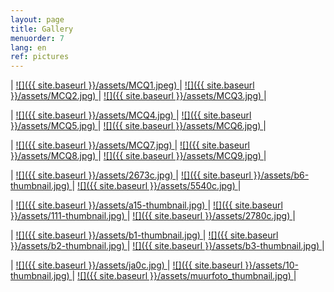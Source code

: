 ```yaml
---
layout: page
title: Gallery
menuorder: 7
lang: en
ref: pictures
---
```

| <a href="/assets/CQ1.jpeg">![]({{ site.baseurl }}/assets/MCQ1.jpeg) </a>  | <a href="/assets/CQ2.jpeg"> ![]({{ site.baseurl }}/assets/MCQ2.jpg) </a> | <a href="/assets/CQ3.jpeg"> ![]({{ site.baseurl }}/assets/MCQ3.jpg) </a> |

| <a href="/assets/CQ4.jpeg">![]({{ site.baseurl }}/assets/MCQ4.jpg) </a>  | <a href="/assets/CQ5.jpeg"> ![]({{ site.baseurl }}/assets/MCQ5.jpg) </a> | <a href="/assets/CQ6.jpeg"> ![]({{ site.baseurl }}/assets/MCQ6.jpg) </a> |

| <a href="/assets/CQ7.jpeg">![]({{ site.baseurl }}/assets/MCQ7.jpg) </a>  | <a href="/assets/CQ8.jpeg"> ![]({{ site.baseurl }}/assets/MCQ8.jpg) </a> | <a href="/assets/CQ9.jpeg"> ![]({{ site.baseurl }}/assets/MCQ9.jpg) </a> |

| <a href="/assets/2673.jpg"> ![]({{ site.baseurl }}/assets/2673c.jpg) </a> | <a href="/assets/b6.jpeg">![]({{ site.baseurl }}/assets/b6-thumbnail.jpg) </a> | <a href="/assets/5540.jpeg"> ![]({{ site.baseurl }}/assets/5540c.jpg) </a> |

| <a href="/assets/a15.jpg">  ![]({{ site.baseurl }}/assets/a15-thumbnail.jpg) </a> | <a href="/assets/111.jpg">  ![]({{ site.baseurl }}/assets/111-thumbnail.jpg) </a> | <a href="/assets/2.jpg">  ![]({{ site.baseurl }}/assets/2780c.jpg) </a>  |

| <a href="/assets/b1.jpg">  ![]({{ site.baseurl }}/assets/b1-thumbnail.jpg) </a> | <a href="/assets/b2.jpg">  ![]({{ site.baseurl }}/assets/b2-thumbnail.jpg) </a> | <a href="/assets/b3.jpg">![]({{ site.baseurl }}/assets/b3-thumbnail.jpg) </a> |

| <a href="/assets/ja0.jpg">  ![]({{ site.baseurl }}/assets/ja0c.jpg) </a> | <a href="/assets/10.jpg">  ![]({{ site.baseurl }}/assets/10-thumbnail.jpg) </a> | <a href="/assets/muurfoto.jpg">![]({{ site.baseurl }}/assets/muurfoto_thumbnail.jpg) </a> |

